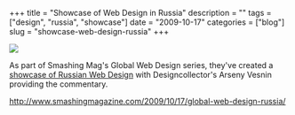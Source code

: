 +++
title = "Showcase of Web Design in Russia"
description = ""
tags = ["design", "russia", "showcase"]
date = "2009-10-17"
categories = ["blog"]
slug = "showcase-web-design-russia"
+++



  <div class="notebook-screenshot"><a href="http://www.smashingmagazine.com/2009/10/17/global-web-design-russia/"><img src="//konigi.com/media/bluga/wt4ad9a3e8509e1.jpg"/></a></div><p>As part of Smashing Mag's Global Web Design series, they've created a <a href="http://www.smashingmagazine.com/2009/10/17/global-web-design-russia/">showcase of Russian Web Design</a> with Designcollector's Arseny Vesnin providing the commentary.</p>
    
  <a href="http://www.smashingmagazine.com/2009/10/17/global-web-design-russia/">http://www.smashingmagazine.com/2009/10/17/global-web-design-russia/</a>

